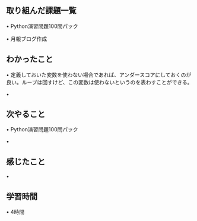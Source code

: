 ## 取り組んだ課題一覧
• Python演習問題100問パック

• 月報ブログ作成

## わかったこと
• 定義しておいた変数を使わない場合であれば、アンダースコアにしておくのが良い。ループは回すけど、この変数は使わないというのを表わすことができる。

• 

## 次やること
•  Python演習問題100問パック

• 

## 感じたこと
• 

## 学習時間
• 4時間